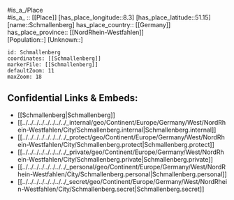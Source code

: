 ﻿---
location: [51.15,8.3] 
mapzoom: [7,12] 
mapmarker: city 
type: City
tags:
- geo/City


SpocWebEntityId: 34045
isDeleted: false
confidential: public

---
#is_a_/Place  
#is_a_ :: [[Place]] 
[has_place_longitude::8.3] 
[has_place_latitude::51.15] 
[name::Schmallenberg] 
has_place_country:: [[Germany]]  
has_place_province:: [[NordRhein-Westfahlen]]  
[Population::] 
[Unknown::] 


```leaflet
id: Schmallenberg
coordinates: [[Schmallenberg]] 
markerFile: [[Schmallenberg]] 
defaultZoom: 11 
maxZoom: 18
```


## Confidential Links & Embeds: 
- [[Schmallenberg|Schmallenberg]]  
- [[../../../../../../../../_internal/geo/Continent/Europe/Germany/West/NordRhein-Westfahlen/City/Schmallenberg.internal|Schmallenberg.internal]] 
- [[../../../../../../../../_protect/geo/Continent/Europe/Germany/West/NordRhein-Westfahlen/City/Schmallenberg.protect|Schmallenberg.protect]] 
- [[../../../../../../../../_private/geo/Continent/Europe/Germany/West/NordRhein-Westfahlen/City/Schmallenberg.private|Schmallenberg.private]] 
- [[../../../../../../../../_personal/geo/Continent/Europe/Germany/West/NordRhein-Westfahlen/City/Schmallenberg.personal|Schmallenberg.personal]] 
- [[../../../../../../../../_secret/geo/Continent/Europe/Germany/West/NordRhein-Westfahlen/City/Schmallenberg.secret|Schmallenberg.secret]] 
